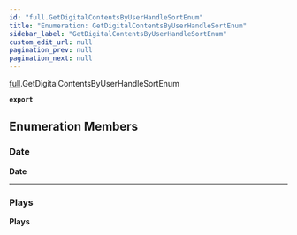 ```yaml
---
id: "full.GetDigitalContentsByUserHandleSortEnum"
title: "Enumeration: GetDigitalContentsByUserHandleSortEnum"
sidebar_label: "GetDigitalContentsByUserHandleSortEnum"
custom_edit_url: null
pagination_prev: null
pagination_next: null
---
```


[full](../namespaces/full.md).GetDigitalContentsByUserHandleSortEnum

**`export`**

## Enumeration Members

### Date

 **Date**

___

### Plays

 **Plays**
